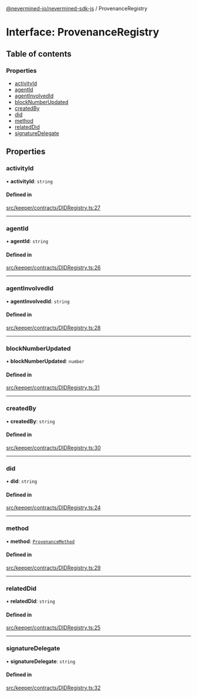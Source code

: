 [@nevermined-io/nevermined-sdk-js](../code-reference.md) / ProvenanceRegistry

# Interface: ProvenanceRegistry

## Table of contents

### Properties

- [activityId](ProvenanceRegistry.md#activityid)
- [agentId](ProvenanceRegistry.md#agentid)
- [agentInvolvedId](ProvenanceRegistry.md#agentinvolvedid)
- [blockNumberUpdated](ProvenanceRegistry.md#blocknumberupdated)
- [createdBy](ProvenanceRegistry.md#createdby)
- [did](ProvenanceRegistry.md#did)
- [method](ProvenanceRegistry.md#method)
- [relatedDid](ProvenanceRegistry.md#relateddid)
- [signatureDelegate](ProvenanceRegistry.md#signaturedelegate)

## Properties

### activityId

• **activityId**: `string`

#### Defined in

[src/keeper/contracts/DIDRegistry.ts:27](https://github.com/nevermined-io/sdk-js/blob/661349d/src/keeper/contracts/DIDRegistry.ts#L27)

___

### agentId

• **agentId**: `string`

#### Defined in

[src/keeper/contracts/DIDRegistry.ts:26](https://github.com/nevermined-io/sdk-js/blob/661349d/src/keeper/contracts/DIDRegistry.ts#L26)

___

### agentInvolvedId

• **agentInvolvedId**: `string`

#### Defined in

[src/keeper/contracts/DIDRegistry.ts:28](https://github.com/nevermined-io/sdk-js/blob/661349d/src/keeper/contracts/DIDRegistry.ts#L28)

___

### blockNumberUpdated

• **blockNumberUpdated**: `number`

#### Defined in

[src/keeper/contracts/DIDRegistry.ts:31](https://github.com/nevermined-io/sdk-js/blob/661349d/src/keeper/contracts/DIDRegistry.ts#L31)

___

### createdBy

• **createdBy**: `string`

#### Defined in

[src/keeper/contracts/DIDRegistry.ts:30](https://github.com/nevermined-io/sdk-js/blob/661349d/src/keeper/contracts/DIDRegistry.ts#L30)

___

### did

• **did**: `string`

#### Defined in

[src/keeper/contracts/DIDRegistry.ts:24](https://github.com/nevermined-io/sdk-js/blob/661349d/src/keeper/contracts/DIDRegistry.ts#L24)

___

### method

• **method**: [`ProvenanceMethod`](../enums/ProvenanceMethod.md)

#### Defined in

[src/keeper/contracts/DIDRegistry.ts:29](https://github.com/nevermined-io/sdk-js/blob/661349d/src/keeper/contracts/DIDRegistry.ts#L29)

___

### relatedDid

• **relatedDid**: `string`

#### Defined in

[src/keeper/contracts/DIDRegistry.ts:25](https://github.com/nevermined-io/sdk-js/blob/661349d/src/keeper/contracts/DIDRegistry.ts#L25)

___

### signatureDelegate

• **signatureDelegate**: `string`

#### Defined in

[src/keeper/contracts/DIDRegistry.ts:32](https://github.com/nevermined-io/sdk-js/blob/661349d/src/keeper/contracts/DIDRegistry.ts#L32)
